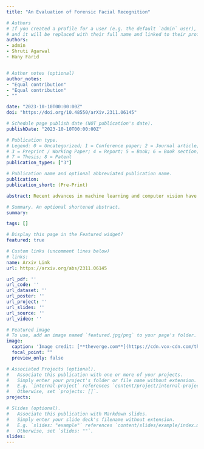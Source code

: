 ```yaml
---
title: "An Evaluation of Forensic Facial Recognition"

# Authors
# If you created a profile for a user (e.g. the default `admin` user), write the username (folder name) here 
# and it will be replaced with their full name and linked to their profile.
authors:
- admin
- Shruti Agarwal 
- Hany Farid


# Author notes (optional)
author_notes:
- "Equal contribution"
- "Equal contribution"
- ""

date: "2023-10-10T00:00:00Z"
doi: "https://doi.org/10.48550/arXiv.2311.06145"

# Schedule page publish date (NOT publication's date).
publishDate: "2023-10-10T00:00:00Z"

# Publication type.
# Legend: 0 = Uncategorized; 1 = Conference paper; 2 = Journal article;
# 3 = Preprint / Working Paper; 4 = Report; 5 = Book; 6 = Book section;
# 7 = Thesis; 8 = Patent
publication_types: ["3"]

# Publication name and optional abbreviated publication name.
publication: 
publication_short: (Pre-Print)

abstract: Recent advances in machine learning and computer vision have led to reported facial recognition accuracies surpassing human performance. We question if these systems will translate to real-world forensic scenarios in which a potentially low-resolution, low-quality, partially-occluded image is compared against a standard facial database. We describe the construction of a large-scale synthetic facial dataset along with a controlled facial forensic lineup, the combination of which allows for a controlled evaluation of facial recognition under a range of real-world conditions. Using this synthetic dataset, and a popular dataset of real faces, we evaluate the accuracy of two popular neural-based recognition systems. We find that previously reported face recognition accuracies of more than 95% drop to as low as 65% in this more challenging forensic scenario.

# Summary. An optional shortened abstract.
summary: 

tags: []

# Display this page in the Featured widget?
featured: true

# Custom links (uncomment lines below)
# links:
name: Arxiv Link
url: https://arxiv.org/abs/2311.06145

url_pdf: ''
url_code: ''
url_dataset: ''
url_poster: ''
url_project: ''
url_slides: ''
url_source: ''
url_video: ''

# Featured image
# To use, add an image named `featured.jpg/png` to your page's folder. 
image:
  caption: 'Image credit: [**theverge.com**](https://cdn.vox-cdn.com/thumbor/K8ICW_XV6RI6EioRxKRiBBQPFek=/55x85:768x536/1200x800/filters:focal(336x236:464x364)/cdn.vox-cdn.com/uploads/chorus_image/image/66972412/face_depixelizer_obama.0.jpg)'
  focal_point: ""
  preview_only: false

# Associated Projects (optional).
#   Associate this publication with one or more of your projects.
#   Simply enter your project's folder or file name without extension.
#   E.g. `internal-project` references `content/project/internal-project/index.md`.
#   Otherwise, set `projects: []`.
projects:

# Slides (optional).
#   Associate this publication with Markdown slides.
#   Simply enter your slide deck's filename without extension.
#   E.g. `slides: "example"` references `content/slides/example/index.md`.
#   Otherwise, set `slides: ""`.
slides: 
---
```



